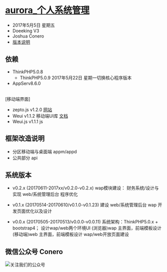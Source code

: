 # [aurora_个人系统管理](http://www.conero.cn/)
- 2017年5月5日 星期五
- Doeeking V3
- Joshua Conero
- [版本说明](./Version.md)

## 依赖
- ThinkPHP5.0.8
    - ThinkPHP5.0.9   2017年5月22日 星期一切换核心程序版本
- AppServ8.6.0

<br />  [移动端界面]
- zepto.js  v1.2.0            [网站](http://zeptojs.com/)
- Weui v1.1.2   移动端UI库     [文档](https://github.com/weui/weui/wiki)
- Weui.js v1.1.1  js  


## 框架改造说明
- 分区移动端与桌面端 appm/appd
- 公共部分 api

## 系统版本
- v0.2.x (20170611-2017xx/v0.2.0-v0.2.x)
        wap模块建设： 财务系统/设计与实现
        web/系统管理后台 程序优化

- v0.1.x (20170514-20170610/v0.1.0-v0.1.23)
        建设 web/系统管理后台
        wap 开发页面优化以及设计

- v0.0.x (20170505-20170513/v0.0.0-v0.0.11)
        系统架构：ThinkPHP5.0.x + bootstrap4； 设计wap/web两个环境UI
        (浏览器)wap 主界面，前端模板设计
        (移动端)web 主界面，前端模板设计
        wap/web开放页面建设

## 微信公众号 Conero

![关注我们的公众号](http://www.conero.cn/aurora/public/img/conero-dyh-min.jpg)